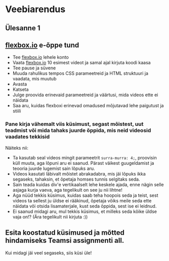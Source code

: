 # Veebiarendus

## Ülesanne 1

## [flexbox.io](https://flexbox.io) e-õppe tund

* Tee [flexbox.io](https://flexbox.io) lehele konto
* Vaata [flexbox.io](https://flexbox.io) 10 esimest videot ja samal ajal kirjuta koodi kaasa
* Tee pause ja süvene
* Muuda rahulikus tempos CSS parameetreid ja HTML struktuuri ja vaadata, mis muutub
* Avasta
* Katseta
* Julge proovida erinevaid parameetreid ja väärtusi, mida videos ette ei näidata
* Saa aru, kuidas flexboxi erinevad omadused mõjutavad lehe paigutust ja stiili

### Pane kirja vähemalt viis küsimust, segast mõistest, uut teadmist või mida tahaks juurde õppida, mis neid videosid vaadates tekkisid

Näiteks nii: 

  * Ta kasutab seal videos mingit parameetrit `surra-murra: 4;`, proovisin küll muuta, aga lõpuni aru ei saanud. Pärast väikest guugeldamist ja teooria juurde lugemist sain lõpuks aru.
  * Videos kasutati läbivalt mõistet abrakadabra, mis jäi lõpuks ikka segaseks, tahaksin, et õpetaja homses tunnis selgitaks seda.
  * Sain teada kuidas div'e vertikaalselt lehe keskele ajada, enne nägin selle asjaga kurja vaeva, aga tegelikult on see ju nii lihtne!
  * Aga nüüd tekkis küsimus, kuidas saab teha hoopois seda ja teist, sest videos ta sellest ju üldse ei rääkinud, õpetaja võiks meile seda ette näidata või otsida lisamaterjale, kust seda õppida, sest ise ei leidnud.
  * Ei saanud midagi aru, mul tekkis küsimus, et milleks seda kõike üldse vaja on!? (Ära tegelikult nii kirjuta :))

## Esita koostatud küsimused ja mõtted hindamiseks Teamsi assignmenti all.

Kui midagi jäi veel segaseks, siis küsi üle!

